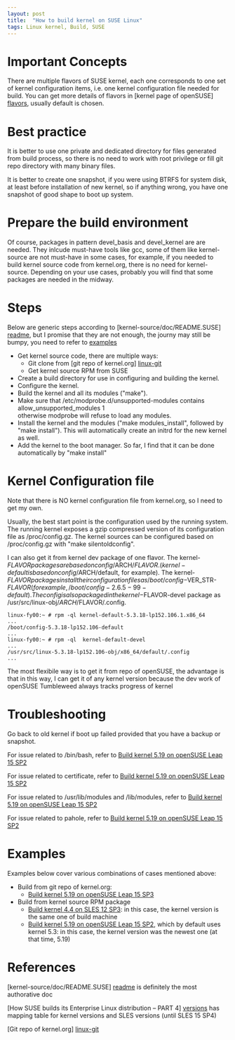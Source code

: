 ```yaml
---
layout: post
title:  "How to build kernel on SUSE Linux"
tags: Linux kernel, Build, SUSE 
---
```


# Important Concepts
There are multiple flavors of SUSE kernel, each one corresponds to one set of
kernel configuration items, i.e. one kernel configuration file needed for build.
You can get more details of flavors in [kernel page of openSUSE] [flavors],
usually default is chosen. 


# Best practice
It is better to use one private and dedicated directory for files generated from
build process, so there is no need to work with root privilege or fill git repo
directory with many binary files. 

It is better to create one snapshot, if you were using BTRFS for system disk, at
least before installation of new kernel, so if anything wrong, you have one
snapshot of good shape to boot up system. 

# Prepare the build environment
Of course, packages in pattern devel\_basis and devel\_kernel are are needed.
They inlcude must-have tools like gcc, some of them like kernel-source are not
must-have in some cases, for example, if you needed to build kernel source code
from kernel.org, there is no need for kernel-source. Depending on your use
cases, probably you will find that some packages are needed in the midway.  

# Steps
Below are generic steps according to [kernel-source/doc/README.SUSE] [readme],
but I promise that they are not enough, the journy may still be bumpy, you need
to refer to [examples](#examples) 

- Get kernel source code, there are multiple ways:
    - Git clone from [git repo of kernel.org] [linux-git] 
    - Get kernel source RPM from SUSE 
- Create a build directory for use in configuring and building the kernel.
- Configure the kernel.  
- Build the kernel and all its modules ("make").
- Make sure that /etc/modprobe.d/unsupported-modules contains   
   allow\_unsupported\_modules 1   
otherwise modprobe will refuse to load any modules.
- Install the kernel and the modules ("make modules\_install", followed by "make
  install"). This will automatically create  an initrd for the new kernel as well.
- Add the kernel to the boot manager. So far, I find that it can be done
  automatically by "make install" 

# Kernel Configuration file 
Note that there is NO kernel configuration file from kernel.org, so I need to
get my own.

Usually, the best start point is the configuration used by the running system.
The running kernel exposes a gzip compressed version of its configuration file
as /proc/config.gz. The kernel sources can be configured based on
/proc/config.gz with "make silentoldconfig".

I can also get it from kernel dev package of one flavor. The kernel-$FLAVOR
packages are based on config/$ARCH/$FLAVOR. (kernel-default is based on
config/$ARCH/default, for example). The kernel-$FLAVOR packages install their
configuration files as /boot/config-$VER\_STR-$FLAVOR (for example,
/boot/config-2.6.5-99-default). The config is also packaged in the
kernel-$FLAVOR-devel package as /usr/src/linux-obj/$ARCH/$FLAVOR/.config.

```
linux-fy00:~ # rpm -ql kernel-default-5.3.18-lp152.106.1.x86_64
...
/boot/config-5.3.18-lp152.106-default
...
linux-fy00:~ # rpm -ql  kernel-default-devel
...
/usr/src/linux-5.3.18-lp152.106-obj/x86_64/default/.config
...
```


The most flexibile way is to get it from repo of openSUSE, the advantage is that
in this way, I can get it of any kernel version because the dev work of openSUSE
Tumbleweed always tracks progress of kernel


# Troubleshooting
Go back to old kernel if boot up failed provided that you have a backup or
snapshot.

For issue related to /bin/bash, refer to [Build kernel 5.19 on openSUSE Leap 15
SP2][build-kernel-5.19-leap-15-sp2]  

For issue related to certificate, refer to [Build kernel 5.19 on openSUSE Leap 15
SP2][build-kernel-5.19-leap-15-sp2]  

For issue related to /usr/lib/modules and /lib/modules, refer to [Build kernel
5.19 on openSUSE Leap 15 SP2][build-kernel-5.19-leap-15-sp2]  

For issue related to pahole, refer to [Build kernel
5.19 on openSUSE Leap 15 SP2][build-kernel-5.19-leap-15-sp2]  




# Examples
Examples below cover various combinations of cases mentioned above:

- Build from git repo of kernel.org:   
    - [Build kernel 5.19 on openSUSE Leap 15 SP3][build-kernel-5.19-leap-15-sp3]
-  Build from kernel source RPM package   
    - [Build kernel 4.4 on SLES 12 SP3][build-kernel-4.4-sles-12-sp3]: in this
    case, the kernel version is the same one of build machine
	- [Build kernel 5.19 on openSUSE Leap 15
	SP2][build-kernel-5.19-leap-15-sp2], which by default uses kernel 5.3: in this
	case, the kernel version was the newest one (at that time, 5.19)




# References
[kernel-source/doc/README.SUSE] [readme] is definitely the most authorative doc

[How SUSE builds its Enterprise Linux distribution – PART 4] [versions] has
mapping table for kernel versions and SLES versions (until SLES 15 SP4) 

[Git repo of kernel.org] [linux-git]

[readme]:https://github.com/openSUSE/kernel-source/blob/master/doc/README.SUSE 

[versions]: https://www.suse.com/c/how-suse-builds-its-enterprise-linux-distribution-part-4/

[linux-git]: https://git.kernel.org/pub/scm/linux/kernel/git/stable/linux.git/

[build-kernel-4.4-sles-12-sp3]: http://localhost:4000/2023/02/22/Build-kernel-4-4-sles-12-sp3.html

[build-kernel-5.19-leap-15-sp3]: http://localhost:4000/2023/02/22/Build-kernel-5-19-leap-15-sp3.html

[build-kernel-5.19-leap-15-sp2]: http://localhost:4000/2023/02/22/Build-kernel-5-19-leap-15-sp2.html

[flavors]: https://en.opensuse.org/Kernel
